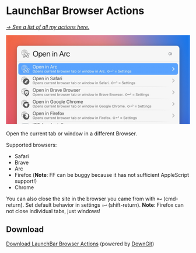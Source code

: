 # LaunchBar Browser Actions

*[→ See a list of all my actions here.](https://ptujec.github.io/launchbar)* 

<img src="01.jpg" width="633"/>

Open the current tab or window in a different Browser. 

Supported browsers: 
- Safari
- Brave
- Arc
- Firefox (**Note**: FF can be buggy because it has not sufficient AppleScript support!)
- Chrome

You can also close the site in the browser you came from with `⌘↩` (cmd-return). Set default behavior in settings `⇧↩` (shift-return). **Note**: Firefox can not close individual tabs, just windows! 

## Download
[Download LaunchBar Browser Actions](https://minhaskamal.github.io/DownGit/#/home?url=https://github.com/Ptujec/LaunchBar/tree/master/Browser-Actions) (powered by [DownGit](https://github.com/MinhasKamal/DownGit))